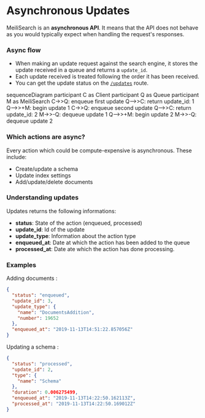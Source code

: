#  Asynchronous Updates

MeiliSearch is an **asynchronous API**. It means that the API does not behave as you would typically expect when handling the request's responses.

### Async flow

- When making an update request against the search engine, it stores the update received in a queue and returns a `update_id`.
- Each update received is treated following the order it has been received.
- You can get the update status on the [`/updates`](/references/updates) route.

<mermaid>
sequenceDiagram
  participant C as Client
  participant Q as Queue
  participant M as MeiliSearch
  C->>Q: enqueue first update
  Q-->>C: return update_id: 1
  Q-->>+M: begin update 1
  C->>Q: enqueue second update
  Q-->>C: return update_id: 2
  M->>-Q: dequeue update 1
  Q-->>+M: begin update 2
  M->>-Q: dequeue update 2
</mermaid>

### Which actions are async?

Every action which could be compute-expensive is asynchronous. These include:
- Create/update a schema
- Update index settings
- Add/update/delete documents

### Understanding updates

Updates returns the following informations: 
* **status**: State of the action (enqueued, processed)
* **update_id**: Id of the update
* **update_type**: Information about the action type
* **enqueued_at**: Date at which the action has been added to the queue 
* **processed_at**: Date ate which the action has done processing.

### Examples 

Adding documents : 
```json
{
  "status": "enqueued",
  "update_id": 3,
  "update_type": {
    "name": "DocumentsAddition",
    "number": 19652
  },
  "enqueued_at": "2019-11-13T14:51:22.857056Z"
}
```

Updating a schema : 
```json 
{
  "status": "processed",
  "update_id": 2,
  "type": {
    "name": "Schema"
  },
  "duration": 0.006275499,
  "enqueued_at": "2019-11-13T14:22:50.162113Z",
  "processed_at": "2019-11-13T14:22:50.169012Z"
}
```
